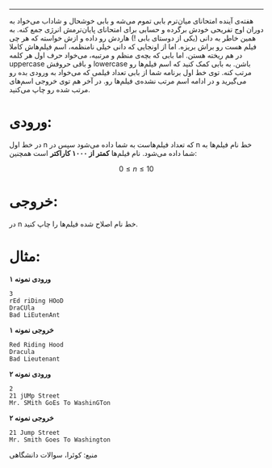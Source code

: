 -----
هفته‌ی آینده امتحانای میان‌ترم بابی تموم می‌شه و بابی خوشحال و شاداب می‌خواد به دوران اوج تفریحی خودش برگرده و حسابی برای امتحانای پایان‌ترمش انرژی جمع کنه. به همین خاطر به دانی (‌یکی از دوستای بابی !‌) هاردش رو داده و ازش خواسته که هر چی فیلم هست رو براش بریزه. اما از اونجایی که دانی خیلی نامنظمه، اسم فیلم‌هاش کاملا در هم ریخته هستن. اما بابی که بچه‌ی منظم و مرتبیه، می‌خواد حرف اول هر کلمه uppercase و باقی حروفش lowercase باشن. به بابی کمک کنید که اسم فیلم‌ها رو مرتب کنه. توی خط اول برنامه شما از بابی تعداد فیلمی که می‌خواد به ورودی بده رو می‌گیرید و در ادامه اسم مرتب نشده‌ی فیلم‌ها رو. در آخر هم توی خروجی اسم‌های مرتب شده رو چاپ می‌کنید.

# ورودی:
در خط اول n که تعداد فیلم‌هاست به شما داده می‌شود سپس در n خط نام فیلم‌ها به شما داده می‌شود. نام فیلم‌ها **کمتر از ۱۰۰۰ کاراکتر** است همچنین:

 $$ 0 \leq n \leq 10$$
# خروجی:
در n خط نام اصلاح شده فیلم‌ها را چاپ کنید.

# مثال:

 **ورودی نمونه ۱**
```
3
rEd riDing HOoD
DraCUla
Bad LiEutenAnt
```


**خروجی نمونه ۱**
```
Red Riding Hood
Dracula
Bad Lieutenant
```


**ورودی نمونه ۲**
```
2
21 jUMp Street
Mr. SMith GoEs To WashinGTon
```


**خروجی نمونه ۲**
```
21 Jump Street
Mr. Smith Goes To Washington
```



منبع: کوئرا، سوالات دانشگاهی